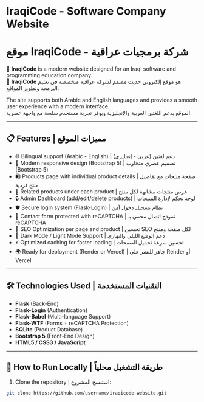 # IraqiCode - Software Company Website
# موقع IraqiCode - شركة برمجيات عراقية

🌟 **IraqiCode** is a modern website designed for an Iraqi software and programming education company.  
🌟 **IraqiCode** هو موقع إلكتروني حديث مصمم لشركة عراقية متخصصة في تعليم البرمجة وتطوير المواقع.  

The site supports both Arabic and English languages and provides a smooth user experience with a modern interface.  
الموقع يدعم اللغتين العربية والإنجليزية ويوفر تجربة مستخدم سلسة مع واجهة عصرية.

---

## 📋 Features | مميزات الموقع

- 🌐 Bilingual support (Arabic - English) | دعم لغتين (عربي - إنجليزي)
- 🎨 Modern responsive design (Bootstrap 5) | تصميم عصري متجاوب (Bootstrap 5)
- 🛍️ Products page with individual product details | صفحة منتجات مع تفاصيل منتج فردية
- 🔗 Related products under each product | عرض منتجات مشابهة لكل منتج
- 🔒 Admin Dashboard (add/edit/delete products) | لوحة تحكم لإدارة المنتجات
- 🛡️ Secure login system (Flask-Login) | نظام تسجيل دخول آمن
- 📩 Contact form protected with reCAPTCHA | نموذج اتصال محمي بـ reCAPTCHA
- 🚀 SEO Optimization per page and product | تحسين SEO لكل صفحة ومنتج
- 🌙 Dark Mode / Light Mode Support | دعم الوضع الليلي والنهاري
- ⚡ Optimized caching for faster loading | تحسين سرعة تحميل الصفحات
- 🌍 Ready for deployment (Render or Vercel) | جاهز للنشر على Render أو Vercel

---

## 🛠️ Technologies Used | التقنيات المستخدمة

- **Flask** (Back-End)
- **Flask-Login** (Authentication)
- **Flask-Babel** (Multi-language Support)
- **Flask-WTF** (Forms + reCAPTCHA Protection)
- **SQLite** (Product Database)
- **Bootstrap 5** (Front-End Design)
- **HTML5 / CSS3 / JavaScript**

---

## 🚀 How to Run Locally | طريقة التشغيل محلياً

1. Clone the repository | استنسخ المشروع:

```bash
git clone https://github.com/username/iraqicode-website.git
